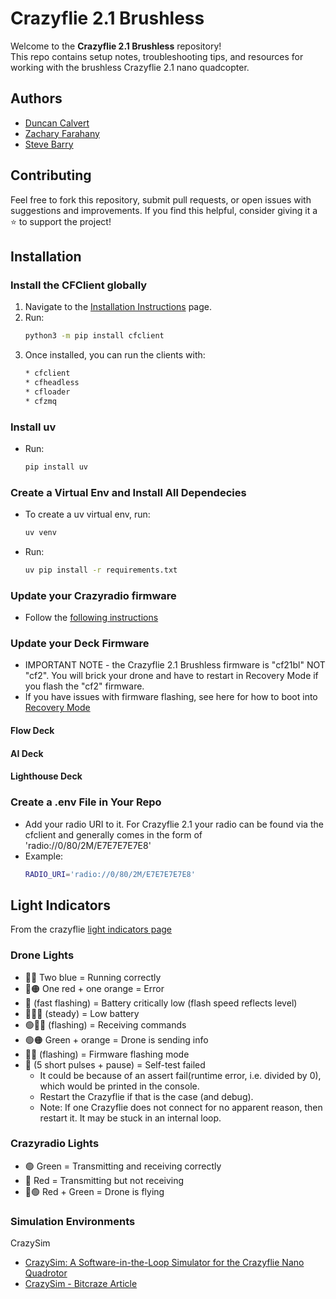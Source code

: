 # Crazyflie 2.1 Brushless

Welcome to the **Crazyflie 2.1 Brushless** repository!  
This repo contains setup notes, troubleshooting tips, and resources for working with the brushless Crazyflie 2.1 nano quadcopter.  


## Authors
* [Duncan Calvert](https://github.com/duncancalvert)
* [Zachary Farahany](https://github.com/zachfara)
* [Steve Barry](https://github.com/steviebuchicago)


## Contributing
Feel free to fork this repository, submit pull requests, or open issues with suggestions and improvements. If you find this helpful, consider giving it a ⭐ to support the project!


## Installation

### Install the CFClient globally
1. Navigate to the [Installation Instructions](https://www.bitcraze.io/documentation/repository/crazyflie-clients-python/master/installation/install/) page.  
2. Run:
   ```bash
   python3 -m pip install cfclient
3. Once installed, you can run the clients with:
   ```bash
   * cfclient
   * cfheadless
   * cfloader
   * cfzmq

### Install uv
* Run:
   ```bash
   pip install uv

### Create a Virtual Env and Install All Dependecies
* To create a uv virtual env, run: 
   ```bash
   uv venv

* Run:
   ```bash
   uv pip install -r requirements.txt


### Update your Crazyradio firmware
* Follow the [following instructions](https://www.bitcraze.io/documentation/tutorials/getting-started-with-crazyradio-2-0/)


### Update your Deck Firmware
* IMPORTANT NOTE - the Crazyflie 2.1 Brushless firmware is "cf21bl" NOT "cf2". You will brick your drone and have to restart in Recovery Mode if you flash the "cf2" firmware.
* If you have issues with firmware flashing, see here for how to boot into [Recovery Mode](https://www.bitcraze.io/documentation/repository/crazyflie-clients-python/master/userguides/recovery-mode/)

#### Flow Deck

#### AI Deck

#### Lighthouse Deck


### Create a .env File in Your Repo
* Add your radio URI to it. For Crazyflie 2.1 your radio can be found via the cfclient and generally comes in the form of 'radio://0/80/2M/E7E7E7E7E8'
* Example:
   ```bash
   RADIO_URI='radio://0/80/2M/E7E7E7E7E8'


## Light Indicators
From the crazyflie [light indicators page](https://crazyflie-docs.readthedocs.io/en/latest/getting_started/light_indicators.html)

### Drone Lights
* 🔵🔵 Two blue = Running correctly
* 🔴🟠 One red + one orange = Error
* 🔴 (fast flashing) = Battery critically low (flash speed reflects level)
* 🔴🔵🔵 (steady) = Low battery
* 🟢🔵🔵 (flashing) = Receiving commands
* 🟢🟠 Green + orange = Drone is sending info
* 🔵🔵 (flashing) = Firmware flashing mode
* 🔴 (5 short pulses + pause) = Self-test failed
   * It could be because of an assert fail(runtime error, i.e. divided by 0), which would be printed in the console. 
   * Restart the Crazyflie if that is the case (and debug).
   * Note: If one Crazyflie does not connect for no apparent reason, then restart it. It may be stuck in an internal loop.

### Crazyradio Lights
* 🟢 Green = Transmitting and receiving correctly
* 🔴 Red = Transmitting but not receiving
* 🔴🟢 Red + Green = Drone is flying


### Simulation Environments
CrazySim
* [CrazySim: A Software-in-the-Loop Simulator for the Crazyflie Nano Quadrotor](https://github.com/gtfactslab/CrazySim)
* [CrazySim - Bitcraze Article](https://www.bitcraze.io/2024/04/crazysim-a-software-in-the-loop-simulator-for-the-crazyflie/)
